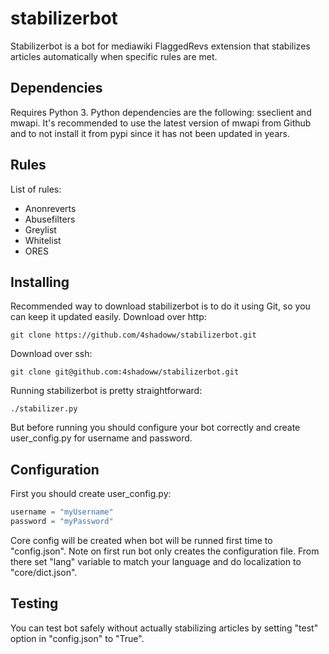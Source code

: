 stabilizerbot
=============

Stabilizerbot is a bot for mediawiki FlaggedRevs extension that stabilizes articles automatically when specific rules are met.

Dependencies
------------
Requires Python 3. Python dependencies are the following: sseclient and mwapi. It's recommended to use the latest version of mwapi from Github and to not install it from pypi since it has not been updated in years. 

Rules
-----

List of rules:
* Anonreverts
* Abusefilters
* Greylist
* Whitelist
* ORES

Installing
----------

Recommended way to download stabilizerbot is to do it using Git, so you can keep it updated easily.
Download over http:
```
git clone https://github.com/4shadoww/stabilizerbot.git
```
Download over ssh:
```
git clone git@github.com:4shadoww/stabilizerbot.git
```

Running stabilizerbot is pretty straightforward:
```
./stabilizer.py
```
But before running you should configure your bot correctly and create user_config.py for username and password.

Configuration
-------------

First you should create user_config.py:
```python
username = "myUsername"
password = "myPassword"
```

Core config will be created when bot will be runned first time to "config.json". Note on first run bot only creates the configuration file. From there set "lang" variable to match your language and do localization to "core/dict.json".

Testing
-------

You can test bot safely without actually stabilizing articles by setting "test" option in "config.json" to "True".
